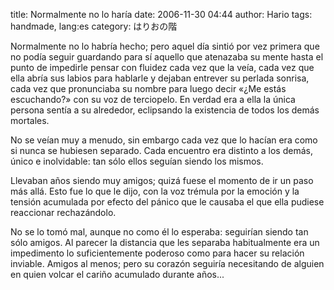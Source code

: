 title: Normalmente no lo haría
date: 2006-11-30 04:44
author: Hario
tags: handmade, lang:es
category: はりおの階

Normalmente no lo habría hecho; pero aquel día sintió por vez primera
que no podía seguir guardando para sí aquello que atenazaba su mente
hasta el punto de impedirle pensar con fluidez cada vez que la veía,
cada vez que ella abría sus labios para hablarle y dejaban entrever su
perlada sonrisa, cada vez que pronunciaba su nombre para luego decir
«¿Me estás escuchando?» con su voz de terciopelo. En verdad era a ella
la única persona sentía a su alrededor, eclipsando la existencia de
todos los demás mortales.

No se veían muy a menudo, sin embargo cada vez que lo hacían era como si
nunca se hubiesen separado. Cada encuentro era distinto a los demás,
único e inolvidable: tan sólo ellos seguían siendo los mismos.

Llevaban años siendo muy amigos; quizá fuese el momento de ir un paso
más allá. Esto fue lo que le dijo, con la voz trémula por la emoción y
la tensión acumulada por efecto del pánico que le causaba el que ella
pudiese reaccionar rechazándolo.

No se lo tomó mal, aunque no como él lo esperaba: seguirían siendo tan
sólo amigos. Al parecer la distancia que les separaba habitualmente era
un impedimento lo suficientemente poderoso como para hacer su relación
inviable. Amigos al menos; pero su corazón seguiría necesitando de
alguien en quien volcar el cariño acumulado durante años...
